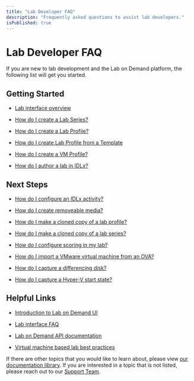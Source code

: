 ```yaml
---
title: "Lab Developer FAQ"
description: "Frequently asked questions to assist lab developers."
isPublished: true
---
```


# Lab Developer FAQ

If you are new to lab development and the Lab on Demand platform, the following list will get you started.


## Getting Started

- [Lab interface overview](idlx-lab-interface-overview.md)

- [How do I create a Lab Series?](lab-series.md)
 
- [How do I create a Lab Profile?](feature-focus/lab-profiles/create.md)

- [How do I create Lab Profile from a Template](template-gallery.md)

- [How do I create a VM Profile?](vm-profiles.md)

- [How do I author a lab in IDLx?](../guides/idl2/idlv2-authoring-guide-and-best-practice.md)


## Next Steps

- [How do I configure an IDLx activity?](activities.md)

- [How do I create removeable media?](create-removable-media.md)

- [How do I make a cloned copy of a lab profile?](lab-profile-cloning.md)

- [How do I make a cloned copy of a lab series?](lab-series-cloning.md)

- [How do I configure scoring in my lab?](pbt/overview.md)

- [How do I import a VMware virtual machine from an OVA?](ova-import.md) 

- [How do I capture a differencing disk?](capture-differencing-disks.md)

- [How do I capture a Hyper-V start state?](start-states.md)

## Helpful Links


- [Introduction to Lab on Demand UI](../lod/feature-focus/lod-experience.md)

- [Lab interface FAQ](lab-interface-faq.md)

- [Lab on Demand API documentation](lod-api/lod-api-main.md)

- [Virtual machine based lab best practices](vm-based-lab-build-best-practices.md)

If there are other topics that you would like to learn about, please view [ our documentation library](https://docs.learnondemandsystems.com/lod/home.md). If you are interested in a topic that is not listed, please reach out to our [Support Team](https://skillable.com/customer-support/).
